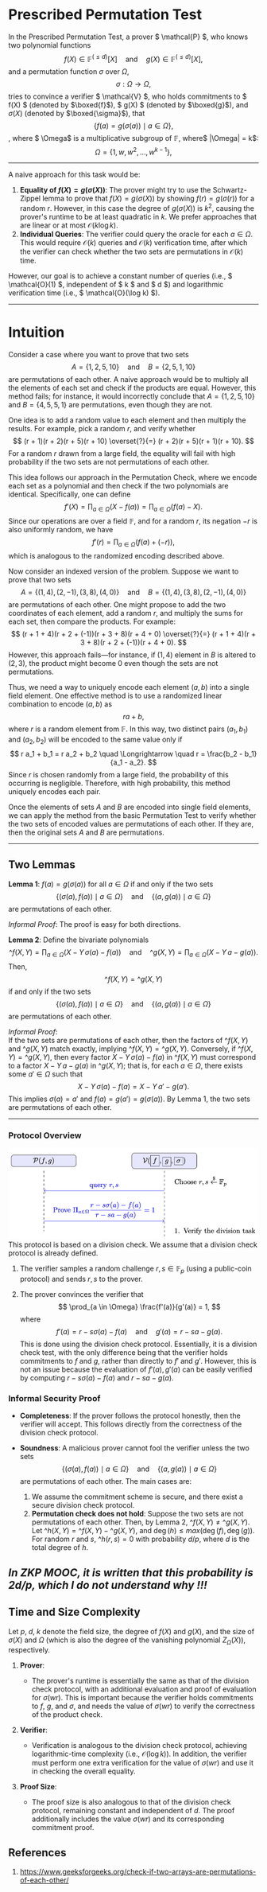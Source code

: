 # Prescribed Permutation Test
In the Prescribed Permutation Test, a prover $ \mathcal{P} $, who knows two polynomial functions
$$
f(X) \in \mathbb{F}^{(\leq d)}[X] \quad \text{and} \quad g(X) \in \mathbb{F}^{(\leq d)}[X],
$$
and a permutation function $\sigma$ over $\Omega$,
$$
\sigma: \Omega \rightarrow \Omega,
$$
tries to convince a verifier $ \mathcal{V} $, who holds commitments to $ f(X) $ (denoted by $\boxed{f}$), $ g(X) $ (denoted by $\boxed{g}$), and $\sigma(X)$ (denoted by $\boxed{\sigma}$), that
$$
\{ f(a) = g(\sigma(a)) \mid a \in \Omega \},
$$, where $ \Omega$ is a multiplicative subgroup of $\mathbb{F}$, where$ |\Omega| = k$:
$$
\Omega = \{ 1,\, w,\, w^2,\, \ldots,\, w^{k-1} \},
$$

---

A naive approach for this task would be:
1. **Equality of $f(X) = g(\sigma(X))$**: The prover might try to use the Schwartz-Zippel lemma to prove that $f(X) = g(\sigma(X))$ by showing $f(r) = g(\sigma(r))$ for a random $r$. However, in this case the degree of $g(\sigma(X))$ is $k^2$, causing the prover's runtime to be at least quadratic in $k$. We prefer approaches that are linear or at most $\mathcal{O}(k \log k)$.
2. **Individual Queries**: The verifier could query the oracle for each $a \in \Omega$. This would require $\mathcal{O}(k)$ queries and $\mathcal{O}(k)$ verification time, after which the verifier can check whether the two sets are permutations in $\mathcal{O}(k)$ time.

However, our goal is to achieve a constant number of queries (i.e., $ \mathcal{O}(1) $, independent of $ k $ and $ d $) and logarithmic verification time (i.e., $ \mathcal{O}(\log k) $).

---

# Intuition
Consider a case where you want to prove that two sets
$$
A = \{1, 2, 5, 10\} \quad \text{and} \quad B = \{2, 5, 1, 10\}
$$
are permutations of each other. A naive approach would be to multiply all the elements of each set and check if the products are equal. However, this method fails; for instance, it would incorrectly conclude that $A = \{1, 2, 5, 10\}$ and $B = \{4, 5, 5, 1\}$ are permutations, even though they are not.

One idea is to add a random value to each element and then multiply the results. For example, pick a random $r$, and verify whether
$$
(r + 1)(r + 2)(r + 5)(r + 10) \overset{?}{=} (r + 2)(r + 5)(r + 1)(r + 10).
$$
For a random $r$ drawn from a large field, the equality will fail with high probability if the two sets are not permutations of each other.

This idea follows our approach in the Permutation Check, where we encode each set as a polynomial and then check if the two polynomials are identical. Specifically, one can define
$$
f'(X) = \prod_{a \in \Omega} (X - f(a)) = \prod_{a \in \Omega} (f(a) - X).
$$
Since our operations are over a field $\mathbb{F}$, and for a random $r$, its negation $-r$ is also uniformly random, we have
$$
f'(r) = \prod_{a \in \Omega} \bigl(f(a) + (-r)\bigr),
$$
which is analogous to the randomized encoding described above.

Now consider an indexed version of the problem. Suppose we want to prove that two sets
$$
A = \{(1, 4), (2, -1), (3, 8), (4, 0)\} \quad \text{and} \quad B = \{(1, 4), (3, 8), (2, -1), (4, 0)\}
$$
are permutations of each other. One might propose to add the two coordinates of each element, add a random $r$, and multiply the sums for each set, then compare the products. For example:
$$
(r + 1 + 4)(r + 2 + (-1))(r + 3 + 8)(r + 4 + 0) \overset{?}{=} (r + 1 + 4)(r + 3 + 8)(r + 2 + (-1))(r + 4 + 0).
$$
However, this approach fails—for instance, if $(1, 4)$ element in $B$ is altered to $(2, 3)$, the product might become 0 even though the sets are not permutations.

Thus, we need a way to uniquely encode each element $(a, b)$ into a single field element. One effective method is to use a randomized linear combination to encode $(a, b)$ as
$$
r a + b,
$$
where $r$ is a random element from $\mathbb{F}$. In this way, two distinct pairs $(a_1, b_1)$ and $(a_2, b_2)$ will be encoded to the same value only if
$$
r a_1 + b_1 = r a_2 + b_2 \quad \Longrightarrow \quad r = \frac{b_2 - b_1}{a_1 - a_2}.
$$
Since $r$ is chosen randomly from a large field, the probability of this occurring is negligible. Therefore, with high probability, this method uniquely encodes each pair.

Once the elements of sets $A$ and $B$ are encoded into single field elements, we can apply the method from the basic Permutation Test to verify whether the two sets of encoded values are permutations of each other. If they are, then the original sets $A$ and $B$ are permutations.

---

## Two Lemmas

**Lemma 1**: $f(a) = g(\sigma(a))$ for all $a \in \Omega$ if and only if the two sets 
$$
\{ (\sigma(a), f(a)) \mid a \in \Omega \} \quad \text{and} \quad \{ (a, g(a)) \mid a \in \Omega \}
$$
are permutations of each other.

*Informal Proof*: The proof is easy for both directions.


**Lemma 2**: Define the bivariate polynomials
$$
\^f(X, Y) = \prod_{a \in \Omega} (X - Y\,\sigma(a) - f(a)) \quad \text{and} \quad \^g(X, Y) = \prod_{a \in \Omega} (X - Y\,a - g(a)).
$$
Then,
$$
\^f(X, Y) = \^g(X, Y)
$$
if and only if the two sets 
$$
\{ (\sigma(a), f(a)) \mid a \in \Omega \} \quad \text{and} \quad \{ (a, g(a)) \mid a \in \Omega \}
$$
are permutations of each other.

*Informal Proof*:  
If the two sets are permutations of each other, then the factors of $\^f(X, Y)$ and $\^g(X, Y)$ match exactly, implying $\^f(X, Y) = \^g(X, Y)$. Conversely, if $\^f(X, Y) = \^g(X, Y)$, then every factor $X - Y\,\sigma(a) - f(a)$ in $\^f(X, Y)$ must correspond to a factor $X - Y\,a - g(a)$ in $\^g(X, Y)$; that is, for each $a \in \Omega$, there exists some $a' \in \Omega$ such that
$$
X - Y\,\sigma(a) - f(a) = X - Y\,a' - g(a').
$$
This implies $\sigma(a) = a'$ and $f(a) = g(a') = g(\sigma(a))$. By Lemma 1, the two sets are permutations of each other.

---

### Protocol Overview

![Prescribed Permutation Check Protocol](./diagrams/pre_perm.png)
This protocol is based on a division check. We assume that a division check protocol is already defined.

1. The verifier samples a random challenge $r, s \in \mathbb{F}_p$ (using a public-coin protocol) and sends $r, s$ to the prover.


2. The prover convinces the verifier that
$$
\prod_{a \in \Omega} \frac{f'(a)}{g'(a)} = 1,
$$
where 
$$
f'(a) = r - s\sigma(a) - f(a) \quad \text{and} \quad g'(a) = r - sa - g(a).
$$
This is done using the division check protocol. Essentially, it is a division check test, with the only difference being that the verifier holds commitments to $f$ and $g$, rather than directly to $f'$ and $g'$. However, this is not an issue because the evaluation of $f'(a), g'(a)$ can be easily verified by computing $r - s\sigma(a) - f(a)$ and $r - sa - g(a)$.



### Informal Security Proof
- **Completeness**:   If the prover follows the protocol honestly, then the verifier will accept. This follows directly from the correctness of the division check protocol.


- **Soundness**: A malicious prover cannot fool the verifier unless the two sets 
$$
\{ (\sigma(a), f(a)) \mid a \in \Omega \} \quad \text{and} \quad \{ (a, g(a)) \mid a \in \Omega \}
$$
are permutations of each other. The main cases are:
    1. We assume the commitment scheme is secure, and there exist a secure division check protocol.  
    2. **Permutation check does not hold**: Suppose the two sets are not permutations of each other. Then, by Lemma 2, $\^f(X, Y) \ne \^g(X, Y)$. Let $\^h(X, Y) = \^f(X, Y) - \^g(X, Y)$, and $\deg(h) \le max(\deg(f), \deg(g))$. For random $r$ and $s$, $\^h(r, s) = 0$ with probability $d/p$, where $d$ is the total degree of $h$.
    
*In ZKP MOOC, it is written that this probability is 2d/p, which I do not understand why !!!*
---

## Time and Size Complexity

Let $p,\; d,\; k$ denote the field size, the degree of $f(X)$ and $g(X)$, and the size of $\sigma(X)$ and $\Omega$ (which is also the degree of the vanishing polynomial $Z_{\Omega}(X)$), respectively.

1. **Prover**:  
   - The prover's runtime is essentially the same as that of the division check protocol, with an additional evaluation and proof of evaluation for $\sigma(wr)$. This is important because the verifier holds commitments to $f$, $g$, and $\sigma$, and needs the value of $\sigma(wr)$ to verify the correctness of the product check.

2. **Verifier**:  
   - Verification is analogous to the division check protocol, achieving logarithmic-time complexity (i.e., $\mathcal{O}(\log k)$). In addition, the verifier must perform one extra verification for the value of $\sigma(wr)$ and use it in checking the overall equality.

3. **Proof Size**:  
   - The proof size is also analogous to that of the division check protocol, remaining constant and independent of $d$. The proof additionally includes the value $\sigma(wr)$ and its corresponding commitment proof.


## References
1. https://www.geeksforgeeks.org/check-if-two-arrays-are-permutations-of-each-other/